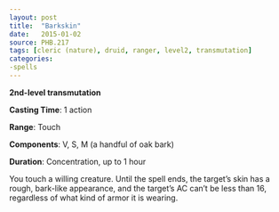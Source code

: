 ```yaml
---
layout: post
title:  "Barkskin"
date:   2015-01-02
source: PHB.217
tags: [cleric (nature), druid, ranger, level2, transmutation]
categories:
-spells
---
```


**2nd-level transmutation**

**Casting Time**: 1 action

**Range**: Touch

**Components**: V, S, M (a handful of oak bark)

**Duration**: Concentration, up to 1 hour

You touch a willing creature. Until the spell ends, the target’s skin has a rough, bark-like appearance, and the target’s AC can’t be less than 16, regardless of what kind of armor it is wearing.
